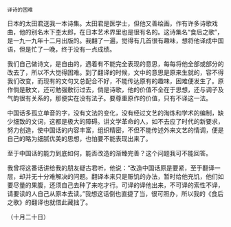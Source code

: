     译诗的困难 

   日本的太田君送我一本诗集。太田君是医学士，但他又善绘画，作有许多诗歌戏曲，他的别名木下杢太郎，在日本艺术界里也是很有名的。这诗集名“食后之歌”，是一九一九年十二月出版的。我翻了一遍，觉得有几首很有趣味，想将他译成中国语，但是忙了一晚，终于没有一点成绩。

   我们自己做诗文，是自由的，遇着有不能完全表现的意思，每每将他全部或部分的改去了，所以不大觉得困难。到了翻译的时候，文中的意思是原来生就的，容不得我们改变，而现有的文句又总配合不好，不能传达原有的趣味，困难便发生了。原作倘是散文，还可勉强敷衍过去，倘是诗歌，他的价值不全在于思想，还与调子及气韵很有关系的，那便实在没有法子。要尊重原作的价值，只有不译这一法。

   中国话多孤立单音的字，没有文法的变化，没有经过文艺的淘炼和学术的编制，缺少细致的文词，这都是极大的障碍。讲文学革命的人，如不去应了时代的新要求，努力创造，使中国话的内容丰富，组织精密，不但不能传述外来文艺的情调，便是自己的略为细腻优美的思想，也怕要不能表现出来了。

   至于中国话的能力到底如何，能否改造的渐臻完善？这个问题我可不能回答。

   我曾将这番话讲给我的朋友疑古君听，他说：“改造中国话原是要紧，至于翻译一层，却并无十分难解决的问题。翻译本来只是赈饥的办法，暂时给他充饥，他们如要尽量的果腹，还须自己去种了来吃才行。可译的译他出来，不可译的索性不译，请要读的人自己从原本去读。”我想这话倒也直捷了当，很可照办，所以我的《食后之歌》的翻译也就借此藏拙了。

   （十月二十日）

